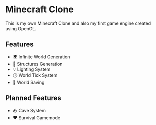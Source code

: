 ﻿# Minecraft Clone

This is my own Minecraft Clone and also my first game engine created using OpenGL.

## Features
- 🌍 Infinite World Generation
- 🏢 Structures Generation
- 💡 Lighting System
- 🕑 World Tick System
- 💾 World Saving

## Planned Features
- 🪨 Cave System
- ❤️ Survival Gamemode
